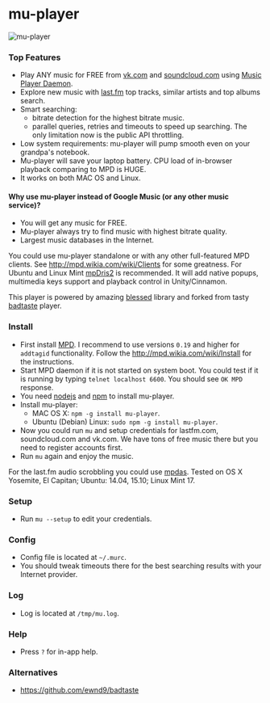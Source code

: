 # mu-player

![mu-player](https://raw.githubusercontent.com/mink0/mu-player/master/screenshot.png)

### Top Features

  - Play ANY music for FREE from [vk.com](http://vk.com/) and [soundcloud.com](http://soundcloud.com/) using [Music Player Daemon](http://www.musicpd.org/).
  - Explore new music with [last.fm](http://lastfm.com/) top tracks, similar artists and top albums search.
  - Smart searching:
    - bitrate detection for the highest bitrate music.
    - parallel queries, retries and timeouts to speed up searching. The only limitation now is the public API throttling.
  - Low system requirements: mu-player will pump smooth even on your grandpa's notebook.
  - Mu-player will save your laptop battery. CPU load of in-browser playback comparing to MPD is HUGE.
  - It works on both MAC OS and Linux.

#### Why use mu-player instead of Google Music (or any other music service)?
  - You will get any music for FREE.
  - Mu-player always try to find music with highest bitrate quality.
  - Largest music databases in the Internet.

You could use mu-player standalone or with any other full-featured MPD clients. See http://mpd.wikia.com/wiki/Clients for some greatness. For Ubuntu and Linux Mint [mpDris2](https://github.com/eonpatapon/mpDris2) is recommended. It will add native popups, multimedia keys support and playback control in Unity/Cinnamon.

This player is powered by amazing [blessed](https://github.com/chjj/blessed) library and forked from tasty [badtaste](https://github.com/ewnd9/badtaste) player.

### Install
  * First install [MPD](http://www.musicpd.org/). I recommend to use versions `0.19` and higher for `addtagid` functionality. Follow the http://mpd.wikia.com/wiki/Install for the instructions.
  * Start MPD daemon if it is not started on system boot. You could test if it is running by typing `telnet localhost 6600`. You should see `OK MPD` response.
  * You need [nodejs](https://nodejs.org/) and [npm](https://www.npmjs.com/) to install mu-player.
  * Install mu-player:
    - MAC OS X: `npm -g install mu-player`.
    - Ubuntu (Debian) Linux: `sudo npm -g install mu-player`.
  * Now you could run `mu` and setup credentials for lastfm.com, soundcloud.com and vk.com. We have tons of free music there but you need to register accounts first.
  * Run `mu` again and enjoy the music.

For the last.fm audio scrobbling you could use [mpdas](https://github.com/hrkfdn/mpdas).
Tested on OS X Yosemite, El Capitan; Ubuntu: 14.04, 15.10; Linux Mint 17.

### Setup
  * Run `mu --setup` to edit your credentials.

### Config
  * Config file is located at `~/.murc`.
  * You should tweak timeouts there for the best searching results with your Internet provider.

### Log
  * Log is located at `/tmp/mu.log`.

### Help
  * Press `?` for in-app help.

### Alternatives
- https://github.com/ewnd9/badtaste
